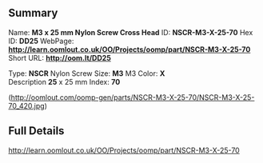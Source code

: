 

 ## Summary
Name: __M3 x 25 mm Nylon Screw Cross Head__
ID: __NSCR-M3-X-25-70__
Hex ID: __DD25__
WebPage: __http://learn.oomlout.co.uk/OO/Projects/oomp/part/NSCR-M3-X-25-70__
Short URL: __http://oom.lt/DD25__

Type: __NSCR__ Nylon Screw 
Size: __M3__ M3 
Color: __X__  
Description __25__ x 25 mm 
Index: __70__


(http://oomlout.com/oomp-gen/parts/NSCR-M3-X-25-70/NSCR-M3-X-25-70_420.jpg)


 ## Full Details
 http://learn.oomlout.co.uk/OO/Projects/oomp/part/NSCR-M3-X-25-70















